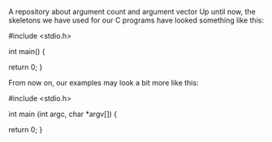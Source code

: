 A repository about argument count and argument vector
Up until now, the skeletons we have used for our C programs have looked something like this:

#include <stdio.h>

int main()
{

  return 0;
}

From now on, our examples may look a bit more like this:

#include <stdio.h>

int main (int argc, char *argv[])
{

  return 0;
}
